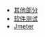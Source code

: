 * [其他部分](./docs/软件测试/)
* [软件测试](./docs/软件测试/docs/软件测试/软件测试.md)
* [Jmeter](./docs/软件测试/docs/Jmeter/Jmeter.md)